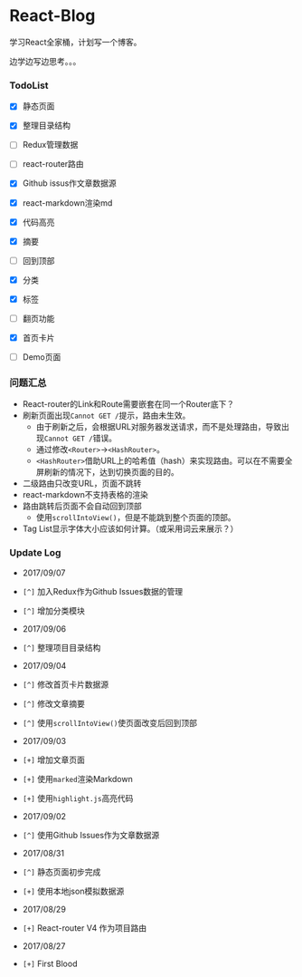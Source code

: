 # React-Blog

学习React全家桶，计划写一个博客。

边学边写边思考。。。


### TodoList

* [x] 静态页面
* [x] 整理目录结构
* [ ] Redux管理数据
* [ ] react-router路由
* [x] Github issus作文章数据源
* [x] react-markdown渲染md
* [x] 代码高亮
* [x] 摘要
* [ ] 回到顶部
* [x] 分类
* [x] 标签
* [ ] 翻页功能
* [x] 首页卡片
* [ ] Demo页面


### 问题汇总

- React-router的Link和Route需要嵌套在同一个Router底下？
- 刷新页面出现`Cannot GET /`提示，路由未生效。
   - 由于刷新之后，会根据URL对服务器发送请求，而不是处理路由，导致出现`Cannot GET /`错误。
   - 通过修改`<Router>`→`<HashRouter>`。
   - `<HashRouter>`借助URL上的哈希值（hash）来实现路由。可以在不需要全屏刷新的情况下，达到切换页面的目的。
- 二级路由只改变URL，页面不跳转
- react-markdown不支持表格的渲染
- 路由跳转后页面不会自动回到顶部
   - 使用`scrollIntoView()`，但是不能跳到整个页面的顶部。
- Tag List显示字体大小应该如何计算。（或采用词云来展示？）

### Update Log

- 2017/09/07

 - `[^]` 加入Redux作为Github Issues数据的管理
 - `[^]` 增加分类模块

- 2017/09/06

 - `[^]` 整理项目目录结构

- 2017/09/04

 - `[^]` 修改首页卡片数据源
 - `[^]` 修改文章摘要
 - `[^]` 使用`scrollIntoView()`使页面改变后回到顶部


- 2017/09/03

 - `[+]` 增加文章页面
 - `[+]` 使用`marked`渲染Markdown
 - `[+]` 使用`highlight.js`高亮代码


- 2017/09/02

 - `[^]` 使用Github Issues作为文章数据源


- 2017/08/31

 - `[^]` 静态页面初步完成
 - `[+]` 使用本地json模拟数据源


- 2017/08/29

 - `[+]` React-router V4 作为项目路由


- 2017/08/27

 - `[+]` First Blood
